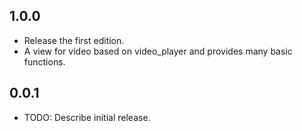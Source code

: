 ## 1.0.0

* Release the first edition.
* A view for video based on video_player and provides many basic functions.

## 0.0.1

* TODO: Describe initial release.
